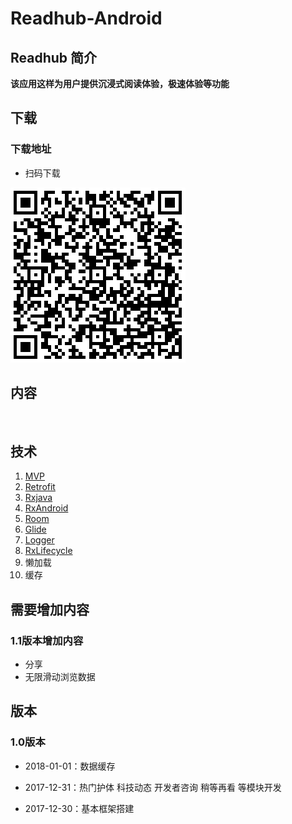 # Readhub-Android

## Readhub 简介

**该应用这样为用户提供沉浸式阅读体验，极速体验等功能**

## 下载


### 下载地址

- 扫码下载

![下载地址](./data/download.png)

## 内容

<img src="https://ws4.sinaimg.cn/large/006tNc79ly1fn25qlh8icj30u01hc7b7.jpg" width="40%" alt=""/>

## 技术

1. [MVP](https://github.com/googlesamples/android-architecture/tree/todo-mvp-rxjava/)
2. [Retrofit](https://github.com/square/retrofit)
3. [Rxjava](https://github.com/ReactiveX/RxJava)
3. [RxAndroid](https://github.com/ReactiveX/RxAndroid)
4. [Room](https://developer.android.com/topic/libraries/architecture/room.html) 
5. [Glide](https://github.com/bumptech/glide)
6. [Logger](https://github.com/orhanobut/logger)
7. [RxLifecycle](https://github.com/trello/RxLifecycle)
7. 懒加载
8. 缓存


## 需要增加内容
	
###  1.1版本增加内容
 - 分享
 - 无限滑动浏览数据

## 版本

### 1.0版本

- 2018-01-01：数据缓存

- 2017-12-31：热门护体 科技动态 开发者咨询 稍等再看 等模块开发

- 2017-12-30：基本框架搭建
